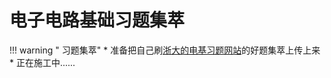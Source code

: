 # 电子电路基础习题集萃

!!! warning " 习题集萃"
    * 准备把自己刷[浙大的电基习题网站](https://bc0403.github.io/EC2022/)的好题集萃上传上来
    * 正在施工中......